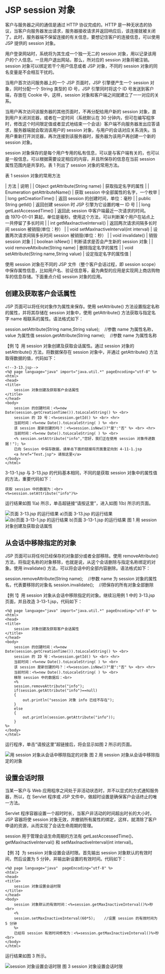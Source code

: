 # JSP session 对象

客户与服务器之间的通信是通过 HTTP 协议完成的。HTTP 是一种无状态的协议，当客户向服务器发出请求，服务器接收请求并返回响应后，该连接就被关闭了。此时，服务器端不保留连接的有关信息，要想记住客户的连接信息，可以使用 JSP 提供的 session 对象。

用户登录网站时，系统将为其生成一个独一无二的 session 对象，用以记录该用户的个人信息。一旦用户退出网站，那么，所对应的 session 对象将被注销。session 对象可以绑定若干个用户信息或者 JSP 对象，不同的 session 对象的同名变量是不会相互干扰的。

当用户首次访问服务器上的一个 JSP 页面时，JSP 引擎便产生一个 session 对象，同时分配一个 String 类型的 ID 号，JSP 引擎同时将这个 ID 号发送到客户端，存放在 Cookie 中，这样，session 对象和客户端之间就建立了一一对应的关系。

当用户再次访问该服务器的其他页面时，不再分配给用户新的 session 对象，直到用户关闭浏览器，或者在一定时间（系统默认在 30 分钟内，但可在编写程序时，修改这个时间限定值或者显式地结束一个会话）客户端不向服务器发出应答请求，服务器端就会取消该用户的 session 对象，与用户的会话对应关系消失。当用户重新打开浏览器，再次连接到该服务器时，服务器为该用户再创建一个新的 session 对象。

session 对象保存的是每个用户专用的私有信息，可以是与客户端有关的，也可以是一般信息，可以根据需要设定相应的内容，并且所保存的信息在当前 session 属性范围内是共享的。表 1 列出了 session 对象的常用方法。

表 1 session 对象的常用方法

| 方法 | 说明 |
| Object getAttribute(String name) | 获取指定名字的属性 |
| Enumeration getAttributeName() | 获取 session 中全部属性的名字，一个枚举 |
| long getCreationTime() | 返回 session 的创建时间，单位：毫秒 |
| public String getld() | 返回创建 session 时 JSP 引擎为它设置的唯一 ID 号 |
| long getLastAccessedTime() | 返回此 session 中客户端最近一次请求的时间。由 1970-01-01 算起，单位是毫秒。使用这个方法，可以判断某个用户在站点上
一共停留了多长时间 |
| int getMaxInactiveInterval() | 返回两次请求间隔多长时间 session 被销毁(单位：秒） |
| void setMaxlnactivelnterval(int interval) | 设置两次请求间隔多长时间 session 被销毁(单位：秒） |
| void invalidate() | 销毁 session 对象 |
| boolean isNew() | 判断请求是否会产生新的 session 对象 |
| void removeAttxibute(String name) | 删除指定名字的属性 |
| void setAttribute(String name,String value) | 设定指定名字的属性值 |

使用 session 对象在不同的 JSP 文件（整个客户会话过程，即 session scope）中保存属性信息，比如用户名、验证信息等，最为典型的应用是实现网上商店购物车的信息存储。下面重点介绍 session 对象的应用。

## 创建及获取客户会话属性

JSP 页面可以将任何对象作为属性来保存。使用 setAttribute() 方法设置指定名称的属性，并将其存储在 session 对象中，使用 getAttribute() 方法获取与指定名字 name 相联系的属性。语法格式如下：

session.setAttribute(String name,String value);    //参数 name 为属性名称，value 为属性值
session.getAttribute(String name);    //参数 name 为属性名称

【例 1】用 session 对象创建及获取会话属性。通过 session 对象的 setAttribute() 方法，将数据保存在 session 对象中，并通过 getAttribute() 方法取得数据的值，代码如下：

```
<!--3-13.jsp-->
<%@ page language="java" import="java.util.*" pageEncoding="utf-8" %>
<html>
<head>
<title>
    session 对象创建及获取客户会话属性
</title>
</head>
<body>
    session 的创建时间：<%=new Date(session.getCreationTime()).toLocaleString() %> <br>
    session 的 ID 号：<%=session.getId() %> <br> <hr>
    当前时间：<%=new Date().toLocaleString( ) %> <br>
    该 session 是新创建的吗？：<%=session.isNew()?"是":"否" %> <br> <hr>
    当前时间：<%=new Date().toLocaleString( ) %> <br>
    <% session.setAttribute("info","您好，我们正在使用 session 对象传递数据！"); %>
    已向 Session 中保存数据，请单击下面的链接将页面重定向到 4-11-1.jsp
    <a href="Test.jsp"> 请按这里</a>
</body>
</html>
```

3-13-1.jsp 与 3-13.jsp 的代码基本相同，不同的是获取 session 对象中的属性值的方法，重要代码如下：

```
获取 session 中的数据为：<br>
<%=session.setAttribute("info")%>
```

运行结果如图 1(a) 所示，单击超链接“请按这里”，进入如图 1(b) 所示的页面。

![页面 3-13.jsp 的运行结果](img/b639d9fb88c4a0f583b0a0d1ca516e3a.jpg)
a)页面 3-13.jsp 的运行结果
![(b)页面 3-13-1.jsp 的运行结果](img/228b79de98c1ecbc03c5497d45e5ec56.jpg)
b)页面 3-13-1.jsp 的运行结果
图 1 用 session 对象创建及获取会话属性

## 从会话中移除指定的对象

JSP 页面可以将任何已经保存的对象部分或者全部移除。使用 removeAttribute() 方法，将指定名称的对象移除，也就是说，从这个会话删除与指定名称绑定的对象。使用 invalidate() 方法，可以将会话中的全部内容删除。语法格式如下：

session.removeAttribute(String name);    //参数 name 为 session 对象的属性名，代表要移除的对象名
session.invalidate();    //把保存的所有对象全部删除

【例 1】用 session 对象从会话中移除指定的对象。继续沿用例 1 中的 3-13.jsp 页面，并且改造 3-13-1.jsp，代码如下：

```
<%@ page language="java" import="java.util.*" pageEncoding="utf-8" %>
<html>
<head>
<title>
    session 对象创建及获取客户会话属性
</title>
</head>
<body>
    session 的创建时间：<%=new Date(session.getCreationTime()).toLocaleString() %> <br>
    session 的 ID 号：<%=session.getId() %> <br> <hr>
    当前时间：<%=new Date().toLocaleString( ) %> <br>
    该 session 是新创建的吗？：<%=session.isNew()?"是":"否" %> <br> <hr>
    当前时间：<%=new Date().toLocaleString( ) %> <br>
    移除 session 中的数据后：<br>
    <%
    session.removeAttribute("info");
    if(session.getAttribute("info")==null)
    {
        out.println("session 对象 info 已经不存在");
    }
    else
    {
        out.println(session.getAttribute("info"));
    }
%>
</body>
</html>
```

运行程序，单击“请按这里”超链接后，将会显示如图 2 所示的页面。

![用 session 对象从会话中移除指定的对象](img/867e59052b6baaaaae3f2e358269fe72.jpg)
图 2 用 session 对象从会话中移除指定的对象

## 设置会话时限

当某一客户与 Web 应用程序之间处于非活动状态时，并不以显式的方式通知服务器，所以，在 Servlet 程序或 JSP 文件中，做超时设置是确保客户会话终止的唯一方法。

Servlet 程序容器设置一个超时时长，当客户非活动的时间超出时长的大小时，JSP 容器将使 session 对象无效，并撤销所有属性的绑定，这样，就清除了客户申请的资源，从而实现了会话生命周期的管理。

session 用于管理会话生命周期的方法有 getLastAccessedTime()、getMaxInactiveInterval() 和 setMaxInactiveInterval(int interval)。

【例 3】为 session 对象设置会话时限。首先输出 session 对象默认的有效时间，然后设置为 5 分钟，并输出新设置的有效时间。代码如下：

```
<%@ page language="java"  pageEncoding="utf-8" %>
<html>
<head>
<title>
    session 对象设置会话时限
</title>
</head>
<body>
    session 对象默认的有效时间：<%=session.getMaxInactiveInterval()%>秒<br>
    <%
    session.setMaxInactiveInterval(60*5);    //设置 session 的有效时间为 5 分钟
    %>
    已经将 session 有效时间修改为：<%=session.getMaxInactiveInterval()%>秒<br>
</body>
</html>
```

运行结果如图 3 所示。

![session 对象设置会话时限](img/e2c5e2878ce037fddbb105310a6ce139.jpg)
图 3 session 对象设置会话时限